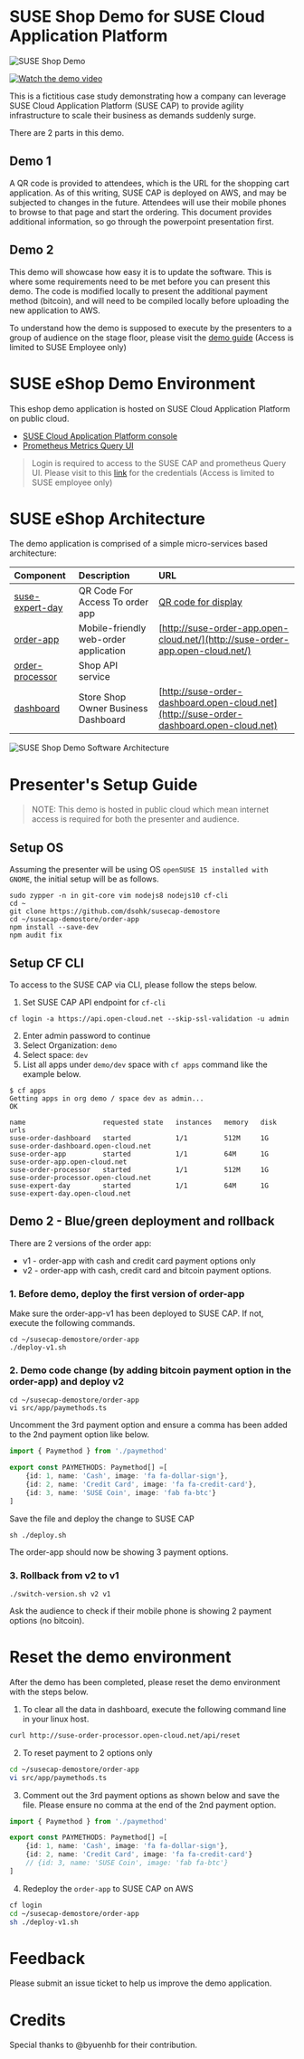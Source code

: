 # SUSE Shop Demo for SUSE Cloud Application Platform

![SUSE Shop Demo](/docs/images/demo.png)

[![Watch the demo video](https://img.youtube.com/vi/Pz7Qno43FFk/maxresdefault.jpg)](https://youtu.be/Pz7Qno43FFk)

This is a fictitious case study demonstrating how a company can leverage SUSE Cloud Application Platform (SUSE CAP) to provide agility infrastructure to scale their business as demands suddenly surge.

There are 2 parts in this demo.

## Demo 1

A QR code is provided to attendees, which is the URL for the shopping cart application. As of this writing, SUSE CAP is deployed on AWS, and may be subjected to changes in the future.
Attendees will use their mobile phones to browse to that page and start the ordering.
This document provides additional information, so go through the powerpoint presentation first.

## Demo 2

This demo will showcase how easy it is to update the software.
This is where some requirements need to be met before you can present this demo. The code is modified locally to present the additional payment method (bitcoin), and will need to be compiled locally before uploading the new application to AWS.

To understand how the demo is supposed to execute by the presenters to a group of audience on the stage floor, please visit the [demo guide](https://microfocusinternational-my.sharepoint.com/:p:/g/personal/derek_so_suse_com/EQlWW14TqphMqQ1a4zzRaM0BeJ3KR6XAJNwJ285Wtgy71A?e=eeysz2) (Access is limited to SUSE Employee only)

# SUSE eShop Demo Environment

This eshop demo application is hosted on SUSE Cloud Application Platform on public cloud.

* [SUSE Cloud Application Platform console](https://console.open-cloud.net)
* [Prometheus Metrics Query UI](http://metrics.open-cloud.net)

> Login is required to access to the SUSE CAP and prometheus Query UI. Please visit to this [link](https://microfocusinternational-my.sharepoint.com/:w:/g/personal/derek_so_suse_com/EcB6kMwMprBKlwnUgXuw89kBtldoCfFllPg2VfW_S0L2xw?e=Hya5Eo) for the credentials (Access is limited to SUSE employee only)

# SUSE eShop Architecture

The demo application is comprised of a simple micro-services based architecture:

| Component                           | Description                           | URL                                                                                      |
| :---------------------------------- | :------------------------------------ | :--------------------------------------------------------------------------------------- |
| [suse-expert-day](startpage/) | QR Code For Access To order app | [QR code for display](http://suse-expert-day.open-cloud.net/) |
| [order-app](order-app/)             | Mobile-friendly web-order application | [http://suse-order-app.open-cloud.net/](http://suse-order-app.open-cloud.net/)           |
| [order-processor](order-processor/) | Shop API service                      |                                                                                          |
| [dashboard](dashboard/)             | Store Shop Owner Business Dashboard   | [http://suse-order-dashboard.open-cloud.net](http://suse-order-dashboard.open-cloud.net) |

![SUSE Shop Demo Software Architecture](/docs/images/arch.png)

# Presenter's Setup Guide

> NOTE: This demo is hosted in public cloud which mean internet access is required for both the presenter and audience.

## Setup OS

Assuming the presenter will be using OS `openSUSE 15 installed with GNOME`, the initial setup will be as follows.

```
sudo zypper -n in git-core vim nodejs8 nodejs10 cf-cli
cd ~
git clone https://github.com/dsohk/susecap-demostore
cd ~/susecap-demostore/order-app
npm install --save-dev
npm audit fix
```

## Setup CF CLI

To access to the SUSE CAP via CLI, please follow the steps below.

1. Set SUSE CAP API endpoint for `cf-cli`

```
cf login -a https://api.open-cloud.net --skip-ssl-validation -u admin
```

2. Enter admin password to continue
3. Select Organization: `demo`
4. Select space: `dev`
5. List all apps under `demo/dev` space with `cf apps` command like the example below.

```
$ cf apps
Getting apps in org demo / space dev as admin...
OK

name                   requested state   instances   memory   disk   urls
suse-order-dashboard   started           1/1         512M     1G     suse-order-dashboard.open-cloud.net
suse-order-app         started           1/1         64M      1G     suse-order-app.open-cloud.net
suse-order-processor   started           1/1         512M     1G     suse-order-processor.open-cloud.net
suse-expert-day        started           1/1         64M      1G     suse-expert-day.open-cloud.net
```

## Demo 2 - Blue/green deployment and rollback

There are 2 versions of the order app:

* v1 - order-app with cash and credit card payment options only
* v2 - order-app with cash, credit card and bitcoin payment options.

### 1. Before demo, deploy the first version of order-app

Make sure the order-app-v1 has been deployed to SUSE CAP. If not, execute the following commands.

```
cd ~/susecap-demostore/order-app
./deploy-v1.sh
```

### 2. Demo code change (by adding bitcoin payment option in the order-app) and deploy v2

```
cd ~/susecap-demostore/order-app
vi src/app/paymethods.ts
```

Uncomment the 3rd payment option and ensure a comma has been added to the 2nd payment option like below.

```ts
import { Paymethod } from './paymethod'

export const PAYMETHODS: Paymethod[] =[
    {id: 1, name: 'Cash', image: 'fa fa-dollar-sign'},
    {id: 2, name: 'Credit Card', image: 'fa fa-credit-card'},
    {id: 3, name: 'SUSE Coin', image: 'fab fa-btc'}
]
```

Save the file and deploy the change to SUSE CAP

```
sh ./deploy.sh
```

The order-app should now be showing 3 payment options.

### 3. Rollback from v2 to v1

```
./switch-version.sh v2 v1
```

Ask the audience to check if their mobile phone is showing 2 payment options (no
bitcoin).

# Reset the demo environment

After the demo has been completed, please reset the demo environment with the steps below.

1. To clear all the data in dashboard, execute the following command line in your linux host.

```bash
curl http://suse-order-processor.open-cloud.net/api/reset
```

2. To reset payment to 2 options only

```bash
cd ~/susecap-demostore/order-app
vi src/app/paymethods.ts
```

3. Comment out the 3rd payment options as shown below and save the file. Please ensure no comma at the end of the 2nd payment option.

```ts
import { Paymethod } from './paymethod'

export const PAYMETHODS: Paymethod[] =[
    {id: 1, name: 'Cash', image: 'fa fa-dollar-sign'},
    {id: 2, name: 'Credit Card', image: 'fa fa-credit-card'}
    // {id: 3, name: 'SUSE Coin', image: 'fab fa-btc'}
]
```

4. Redeploy the `order-app` to SUSE CAP on AWS

```bash
cf login
cd ~/susecap-demostore/order-app
sh ./deploy-v1.sh
```

# Feedback

Please submit an issue ticket to help us improve the demo application.

# Credits

Special thanks to @byuenhb for their contribution.


